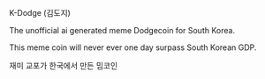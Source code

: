 K-Dodge (김도지)

The unofficial ai generated meme Dodgecoin for South Korea.

This meme coin will never ever one day surpass South Korean GDP.

재미 교포가 한국에서 만든 밈코인
